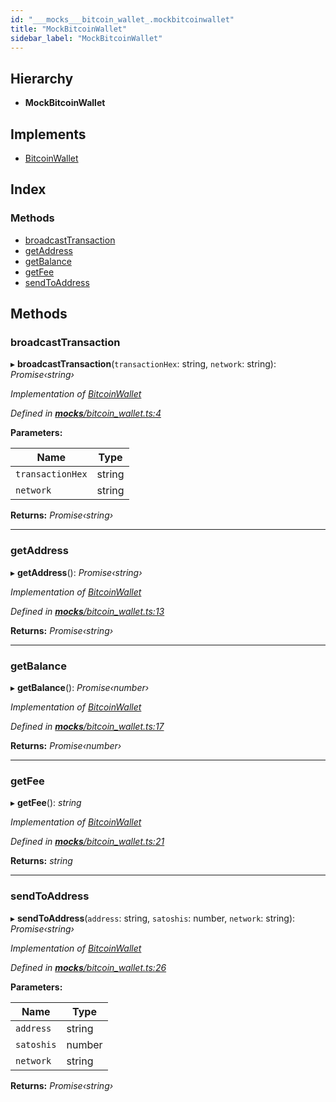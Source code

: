 ```yaml
---
id: "___mocks___bitcoin_wallet_.mockbitcoinwallet"
title: "MockBitcoinWallet"
sidebar_label: "MockBitcoinWallet"
---
```


## Hierarchy

* **MockBitcoinWallet**

## Implements

* [BitcoinWallet](../interfaces/_bitcoin_wallet_.bitcoinwallet.md)

## Index

### Methods

* [broadcastTransaction](___mocks___bitcoin_wallet_.mockbitcoinwallet.md#broadcasttransaction)
* [getAddress](___mocks___bitcoin_wallet_.mockbitcoinwallet.md#getaddress)
* [getBalance](___mocks___bitcoin_wallet_.mockbitcoinwallet.md#getbalance)
* [getFee](___mocks___bitcoin_wallet_.mockbitcoinwallet.md#getfee)
* [sendToAddress](___mocks___bitcoin_wallet_.mockbitcoinwallet.md#sendtoaddress)

## Methods

###  broadcastTransaction

▸ **broadcastTransaction**(`transactionHex`: string, `network`: string): *Promise‹string›*

*Implementation of [BitcoinWallet](../interfaces/_bitcoin_wallet_.bitcoinwallet.md)*

*Defined in [__mocks__/bitcoin_wallet.ts:4](https://github.com/comit-network/comit-js-sdk/blob/95ab111/src/__mocks__/bitcoin_wallet.ts#L4)*

**Parameters:**

Name | Type |
------ | ------ |
`transactionHex` | string |
`network` | string |

**Returns:** *Promise‹string›*

___

###  getAddress

▸ **getAddress**(): *Promise‹string›*

*Implementation of [BitcoinWallet](../interfaces/_bitcoin_wallet_.bitcoinwallet.md)*

*Defined in [__mocks__/bitcoin_wallet.ts:13](https://github.com/comit-network/comit-js-sdk/blob/95ab111/src/__mocks__/bitcoin_wallet.ts#L13)*

**Returns:** *Promise‹string›*

___

###  getBalance

▸ **getBalance**(): *Promise‹number›*

*Implementation of [BitcoinWallet](../interfaces/_bitcoin_wallet_.bitcoinwallet.md)*

*Defined in [__mocks__/bitcoin_wallet.ts:17](https://github.com/comit-network/comit-js-sdk/blob/95ab111/src/__mocks__/bitcoin_wallet.ts#L17)*

**Returns:** *Promise‹number›*

___

###  getFee

▸ **getFee**(): *string*

*Implementation of [BitcoinWallet](../interfaces/_bitcoin_wallet_.bitcoinwallet.md)*

*Defined in [__mocks__/bitcoin_wallet.ts:21](https://github.com/comit-network/comit-js-sdk/blob/95ab111/src/__mocks__/bitcoin_wallet.ts#L21)*

**Returns:** *string*

___

###  sendToAddress

▸ **sendToAddress**(`address`: string, `satoshis`: number, `network`: string): *Promise‹string›*

*Implementation of [BitcoinWallet](../interfaces/_bitcoin_wallet_.bitcoinwallet.md)*

*Defined in [__mocks__/bitcoin_wallet.ts:26](https://github.com/comit-network/comit-js-sdk/blob/95ab111/src/__mocks__/bitcoin_wallet.ts#L26)*

**Parameters:**

Name | Type |
------ | ------ |
`address` | string |
`satoshis` | number |
`network` | string |

**Returns:** *Promise‹string›*
